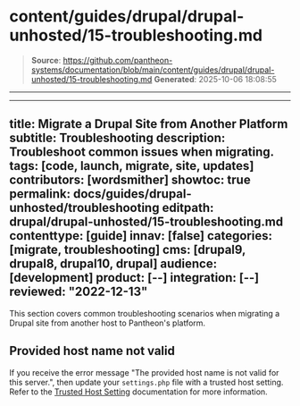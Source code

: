 # content/guides/drupal/drupal-unhosted/15-troubleshooting.md

> **Source**: https://github.com/pantheon-systems/documentation/blob/main/content/guides/drupal/drupal-unhosted/15-troubleshooting.md
> **Generated**: 2025-10-06 18:08:55

---

---
title: Migrate a Drupal Site from Another Platform
subtitle: Troubleshooting
description: Troubleshoot common issues when migrating.
tags: [code, launch, migrate, site, updates]
contributors: [wordsmither]
showtoc: true
permalink: docs/guides/drupal-unhosted/troubleshooting
editpath: drupal/drupal-unhosted/15-troubleshooting.md
contenttype: [guide]
innav: [false]
categories: [migrate, troubleshooting]
cms: [drupal9, drupal8, drupal10, drupal]
audience: [development]
product: [--]
integration: [--]
reviewed: "2022-12-13"
---

This section covers common troubleshooting scenarios when migrating a Drupal site from another host to Pantheon's platform.

## Provided host name not valid

If you receive the error message "The provided host name is not valid for this server.", then update your `settings.php` file with a trusted host setting. Refer to the [Trusted Host Setting](/guides/php/settings-php#trusted-host-setting) documentation for more information.

<Partial file="drupal/troubleshooting-drush.md" />

<Partial file="drupal/troubleshooting-general.md" />

